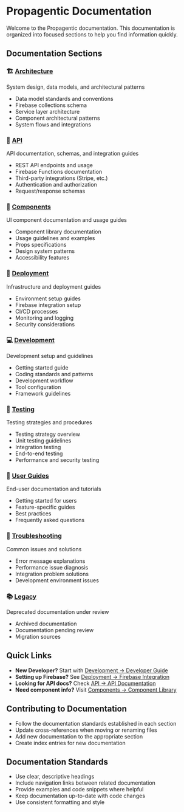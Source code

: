 # Propagentic Documentation

Welcome to the Propagentic documentation. This documentation is organized into focused sections to help you find information quickly.

## Documentation Sections

### 🏗️ [Architecture](architecture/)
System design, data models, and architectural patterns
- Data model standards and conventions
- Firebase collections schema
- Service layer architecture
- Component architectural patterns
- System flows and integrations

### 🔌 [API](api/)
API documentation, schemas, and integration guides
- REST API endpoints and usage
- Firebase Functions documentation
- Third-party integrations (Stripe, etc.)
- Authentication and authorization
- Request/response schemas

### 🧩 [Components](components/)
UI component documentation and usage guides
- Component library documentation
- Usage guidelines and examples
- Props specifications
- Design system patterns
- Accessibility features

### 🚀 [Deployment](deployment/)
Infrastructure and deployment guides
- Environment setup guides
- Firebase integration setup
- CI/CD processes
- Monitoring and logging
- Security considerations

### 💻 [Development](development/)
Development setup and guidelines
- Getting started guide
- Coding standards and patterns
- Development workflow
- Tool configuration
- Framework guidelines

### 🧪 [Testing](testing/)
Testing strategies and procedures
- Testing strategy overview
- Unit testing guidelines
- Integration testing
- End-to-end testing
- Performance and security testing

### 📖 [User Guides](user-guides/)
End-user documentation and tutorials
- Getting started for users
- Feature-specific guides
- Best practices
- Frequently asked questions

### 🔧 [Troubleshooting](troubleshooting/)
Common issues and solutions
- Error message explanations
- Performance issue diagnosis
- Integration problem solutions
- Development environment issues

### 📚 [Legacy](legacy/)
Deprecated documentation under review
- Archived documentation
- Documentation pending review
- Migration sources

## Quick Links

- **New Developer?** Start with [Development → Developer Guide](development/DEVELOPER_GUIDE.md)
- **Setting up Firebase?** See [Deployment → Firebase Integration](deployment/FIREBASE_INTEGRATION_SETUP.md)
- **Looking for API docs?** Check [API → API Documentation](api/API_DOCUMENTATION.md)
- **Need component info?** Visit [Components → Component Library](components/COMPONENT_LIBRARY.md)

## Contributing to Documentation

- Follow the documentation standards established in each section
- Update cross-references when moving or renaming files
- Add new documentation to the appropriate section
- Create index entries for new documentation

## Documentation Standards

- Use clear, descriptive headings
- Include navigation links between related documentation
- Provide examples and code snippets where helpful
- Keep documentation up-to-date with code changes
- Use consistent formatting and style 